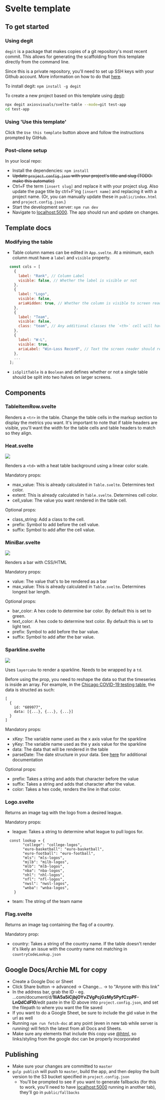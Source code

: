# Svelte template

## To get started

### Using degit

`degit` is a package that makes copies of a git repository's most recent commit. This allows for generating the scaffolding from this template directly from the command line.

Since this is a private repository, you'll need to set up SSH keys with your Github account. More information on how to do that [here](https://docs.github.com/en/github/authenticating-to-github/connecting-to-github-with-ssh/generating-a-new-ssh-key-and-adding-it-to-the-ssh-agent).

To install degit: `npm install -g degit`

To create a new project based on this template using [degit](https://github.com/Rich-Harris/degit):

```bash
npx degit axiosvisuals/svelte-table --mode=git test-app
cd test-app
```

### Using 'Use this template'

Click the `Use this template` button above and follow the instructions prompted by GitHub.

### Post-clone setup

In your local repo:

- Install the dependencies: `npm install`
- ~~Update `project.config.json` with your project's title and slug (TODO: make this automatic)~~
- Ctrl+F the term `[insert slug]` and replace it with your project slug. Also update the page title by ctrl+F'ing `[insert name]` and replacing it with a project name. (Or, you can manually update these in `public/index.html` and `project.config.json`.)
- Start the development server: `npm run dev`
- Navigate to [localhost:5000](http://localhost:5000). The app should run and update on changes.

## Template docs

### Modifying the table

- Table column names can be edited in `App.svelte`. At a minimum, each column must have a `label` and `visible` property.

```js
  const cols = [
    {
      label: "Rank", // Column Label
      visible: false, // Whether the label is visible or not
    },
    {
      label: "Logo",
      visible: false,
      ariaHidden: true, // Whether the column is visible to screen readers or not
    },
    {
      label: "Team",
      visible: false,
      class: "team", // Any additional classes the `<th>` cell will have
    },
    {
      label: "W-L",
      visible: true,
      ariaLabel: "Win-Loss Record", // Text the screen reader should read
    },
    ...
  ];
```

- `isSplitTable` is a `Boolean` and defines whether or not a single table should be split into two halves on larger screens.

## Components

### TableItemRow.svelte

Renders a `<tr>` in the table. Change the table cells in the markup section to display the metrics you want. It's important to note that if table headers are visible, you'll want the width for the table cells and table headers to match so they align.

### Heat.svelte

![](./screenshots/heat.png)

Renders a `<td>` with a heat table background using a linear color scale.

Mandatory props:

- max_value: This is already calculated in `Table.svelte`. Determines text color.
- extent: This is already calculated in `Table.svelte`. Determines cell color.
- cell_value: The value you want rendered in the table cell.

Optional props:

- class_string: Add a class to the cell.
- prefix: Symbol to add before the cell value.
- suffix: Symbol to add after the cell value.

### MiniBar.svelte

![](./screenshots/bars.png)

Renders a bar with CSS/HTML

Mandatory props:

- value: The value that's to be rendered as a bar
- max_value: This is already calculated in `Table.svelte`. Determines longest bar length.

Optional props:

- bar_color: A hex code to determine bar color. By default this is set to green.
- text_color: A hex code to determine text color. By default this is set to light text.
- prefix: Symbol to add before the bar value.
- suffix: Symbol to add after the bar value.

### Sparkline.svelte

![](./screenshots/sparkline.png)

Uses `layercake` to render a sparkline. Needs to be wrapped by a `td`. 

Before using the prop, you need to reshape the data so that the timeseries is inside an array. For example, in the [Chicago COVID-19 testing table](https://graphics.axios.com/2022-01-24-chi-schools-testing/index.html), the data is structed as such:

```
[
  {
    id: "609977", 
    data: [{...}, {...}, {...}]
  }
]
```

Mandatory props: 

- xKey: The variable name used as the x axis value for the sparkline
- yKey: The variable name used as the y axis value for the sparkline
- data: The data that will be rendered in the table
- parseDate: The date structure in your data. See [here](https://github.com/d3/d3-time-format) for additional documentation

Optional props: 
- prefix: Takes a string and adds that character before the value
- suffix: Takes a string and adds that character after the value. 
- color: Takes a hex code, renders the line in that color. 

### Logo.svelte

Returns an image tag with the logo from a desired league. 

Mandatory props: 

- league: Takes a string to determine what league to pull logos for. 
```
  const lookup = {      
        "college": "college-logos", 
        "euro-basketball": "euro-basketball", 
        "euro-football": "euro-football", 
        "mls": "mls-logos", 
        "milb": "milb-logos", 
        "mlb": "mlb-logos", 
        "nba": "nba-logos", 
        "nhl": "nhl-logos", 
        "nfl": "nfl-logos", 
        "nwsl": "nwsl-logos", 
        "wnba": "wnba-logos", 
    }
```
- team: The string of the team name

### Flag.svelte

Returns an image tag containing the flag of a country. 

Mandatory prop: 

- country: Takes a string of the country name. If the table doesn't render it's likely an issue with the country name not matching in `countryCodeLookup.json`


## Google Docs/Archie ML for copy

- Create a Google Doc or Sheet
- Click Share button -> advanced -> Change... -> to "Anyone with this link"
- In the address bar, grab the ID - eg. ...com/document/d/**1IiA5a5iCjbjOYvZVgPcjGzMy5PyfCzpPF-LnQdCdFI0**/edit
  paste in the ID above into `project.config.json`, and set the filepath to where you want the file saved
- If you want to do a Google Sheet, be sure to include the gid value in the url as well
- Running `npm run fetch-doc` at any point (even in new tab while server is running) will fetch the latest from all Docs and Sheets.
- Make sure any elements that include this copy use [@html](https://svelte.dev/tutorial/html-tags), so links/styling from the google doc can be properly incorporated

## Publishing

- Make sure your changes are committed to `master`
- `gulp publish` will push to `master`, build the app, and then deploy the built version to the S3 bucket specified in `project.config.json`
  - You'll be prompted to see if you want to generate fallbacks (for this to work, you'll need to have [localhost:5000](http://localhost:5000) running in another tab), they'll go in `public/fallbacks`
